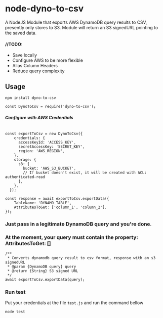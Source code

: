 # node-dyno-to-csv

A NodeJS Module that exports AWS DynamoDB query results to CSV, presently only stores to S3.
Module will return an S3 signedURL pointing to the saved data.

#### //TODO:

- Save locally
- Configure AWS to be more flexible
- Alias Column Headers
- Reduce query complexity

## Usage

```
npm install dyno-to-csv
```

```
const DynoToCsv = require('dyno-to-csv');
```

##### Configure with AWS Credentials

```

const exportToCsv = new DynoToCsv({
    credentials: {
      accessKeyId: 'ACCESS_KEY',
      secretAccessKey: 'SECRET_KEY',
      region: 'AWS_REGION',
    },
    storage: {
      s3: {
        bucket: 'AWS_S3_BUCKET',
        // If bucket doesn't exist, it will be created with ACL: authenticated-read
      },
    },
  });

const response = await exportToCsv.exportData({
    TableName: 'DYNAMO_TABLE',
    AttributesToGet: ['column_1', 'column_2'],
});

```

### Just pass in a legitimate DynamoDB query and you're done.

### At the moment, your query must contain the property: AttributesToGet: []

```
/**
 * Converts dynamodb query result to csv format, response with an s3 signedURL
 * @param {DynamoDB query} query
 * @return {String} S3 signed URL
 */
await exportToCsv.exportData(query);
```

### Run test

Put your credentials at the file `test.js` and run the command bellow

```
node test
```
